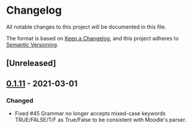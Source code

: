 # Changelog
All notable changes to this project will be documented in this file.

The format is based on [Keep a Changelog](https://keepachangelog.com/en/1.0.0/),
and this project adheres to [Semantic Versioning](https://semver.org/spec/v2.0.0.html).

## [Unreleased]

## [0.1.11] - 2021-03-01
### Changed
- Fixed #45 Grammar no longer accepts mixed-case keywords TRUE/FALSE/T/F as True/False to be consistent with Moodle's parser.

[0.1.11]: https://github.com/fuhrmanator/GIFT-grammar-PEG.js/compare/2ec8d3954ba8c15dfeb314c9fd25b81b194029e8...v0.1.11





